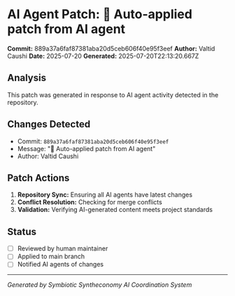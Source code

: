 # AI Agent Patch: 🤖 Auto-applied patch from AI agent

**Commit:** 889a37a6faf87381aba20d5ceb606f40e95f3eef
**Author:** Valtid Caushi
**Date:** 2025-07-20
**Generated:** 2025-07-20T22:13:20.667Z

## Analysis

This patch was generated in response to AI agent activity detected in the repository.

## Changes Detected

- Commit: `889a37a6faf87381aba20d5ceb606f40e95f3eef`
- Message: "🤖 Auto-applied patch from AI agent"
- Author: Valtid Caushi

## Patch Actions

1. **Repository Sync:** Ensuring all AI agents have latest changes
2. **Conflict Resolution:** Checking for merge conflicts
3. **Validation:** Verifying AI-generated content meets project standards

## Status

- [ ] Reviewed by human maintainer
- [ ] Applied to main branch
- [ ] Notified AI agents of changes

---
*Generated by Symbiotic Syntheconomy AI Coordination System*
